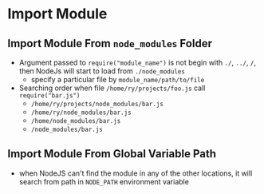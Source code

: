 # Import Module

## Import Module From `node_modules` Folder

- Argument passed to `require("module_name")` is not begin with `./`, `../`, `/`, then NodeJs will start to load from `./node_modules`
  - specify a particular file by `module_name/path/to/file`
- Searching order when file `/home/ry/projects/foo.js` call `require("bar.js")`
  - `/home/ry/projects/node_modules/bar.js`
  - `/home/ry/node_modules/bar.js`
  - `/home/node_modules/bar.js`
  - `/node_modules/bar.js`

## Import Module From Global Variable Path

- when NodeJS can't find the module in any of the other locations, it will search from path in `NODE_PATH` environment variable

